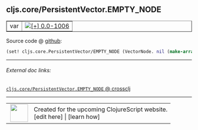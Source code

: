 ## cljs.core/PersistentVector.EMPTY_NODE



 <table border="1">
<tr>
<td>var</td>
<td><a href="https://github.com/cljsinfo/cljs-api-docs/tree/0.0-1006"><img valign="middle" alt="[+] 0.0-1006" title="Added in 0.0-1006" src="https://img.shields.io/badge/+-0.0--1006-lightgrey.svg"></a> </td>
</tr>
</table>









Source code @ [github](https://github.com/clojure/clojurescript/blob/r1878/src/cljs/cljs/core.cljs#L3311):

```clj
(set! cljs.core.PersistentVector/EMPTY_NODE (VectorNode. nil (make-array 32)))
```

<!--
Repo - tag - source tree - lines:

 <pre>
clojurescript @ r1878
└── src
    └── cljs
        └── cljs
            └── <ins>[core.cljs:3311](https://github.com/clojure/clojurescript/blob/r1878/src/cljs/cljs/core.cljs#L3311)</ins>
</pre>

-->

---



###### External doc links:

[`cljs.core/PersistentVector.EMPTY_NODE` @ crossclj](http://crossclj.info/fun/cljs.core.cljs/PersistentVector.EMPTY_NODE.html)<br>

---

 <table>
<tr><td>
<img valign="middle" align="right" width="48px" src="http://i.imgur.com/Hi20huC.png">
</td><td>
Created for the upcoming ClojureScript website.<br>
[edit here] | [learn how]
</td></tr></table>

[edit here]:https://github.com/cljsinfo/cljs-api-docs/blob/master/cljsdoc/cljs.core/PersistentVectorDOTEMPTY_NODE.cljsdoc
[learn how]:https://github.com/cljsinfo/cljs-api-docs/wiki/cljsdoc-files

<!--

This information was too distracting to show to readers, but I'll leave it
commented here since it is helpful to:

- pretty-print the data used to generate this document
- and show how to retrieve that data



The API data for this symbol:

```clj
{:ns "cljs.core",
 :name "PersistentVector.EMPTY_NODE",
 :type "var",
 :parent-type "PersistentVector",
 :source {:code "(set! cljs.core.PersistentVector/EMPTY_NODE (VectorNode. nil (make-array 32)))",
          :title "Source code",
          :repo "clojurescript",
          :tag "r1878",
          :filename "src/cljs/cljs/core.cljs",
          :lines [3311]},
 :full-name "cljs.core/PersistentVector.EMPTY_NODE",
 :full-name-encode "cljs.core/PersistentVectorDOTEMPTY_NODE",
 :history [["+" "0.0-1006"]]}

```

Retrieve the API data for this symbol:

```clj
;; from Clojure REPL
(require '[clojure.edn :as edn])
(-> (slurp "https://raw.githubusercontent.com/cljsinfo/cljs-api-docs/catalog/cljs-api.edn")
    (edn/read-string)
    (get-in [:symbols "cljs.core/PersistentVector.EMPTY_NODE"]))
```

-->
